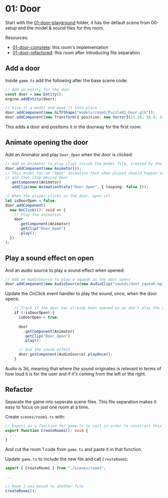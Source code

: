 # 01: Door

Start with the [01-door-playground](https://github.com/HardlyDifficult/dcl-escape-room-tutorial/tree/master/01-door-playground) folder, it has the default scene from 00-setup and the model & sound files for this room.

Resources:
 - [01-door-complete](https://github.com/HardlyDifficult/dcl-escape-room-tutorial/tree/master/01-door-complete): this room's implementation
 - [01-door-refactored](https://github.com/HardlyDifficult/dcl-escape-room-tutorial/tree/master/01-door-refactored): this room after introducing file separation

## Add a door

Inside `game.ts` add the following after the base scene code:

```typescript
// Add an entity for the door
const door = new Entity();
engine.addEntity(door);

// Give it a model and move it into place
door.addComponent(new GLTFShape("models/room1/Puzzle01_Door.glb"));
door.addComponent(new Transform({ position: new Vector3(21.18, 10.8, 24.5) }));
```

This adds a door and positions it in the doorway for the first room.

## Animate opening the door

Add an Animator and play `Door_Open` when the door is clicked:

```typescript
// Add an Animator to play clips inside the model file, created by the artist
door.addComponent(new Animator());
// This model has an "Open" animation that when played should happen once
// and then stop moving door
  .getComponent(Animator)
  .addClip(new AnimationState("Door_Open", { looping: false }));

// When the player clicks on the door, open it!
let isDoorOpen = false;
door.addComponent(
  new OnClick((): void => {
    // Play the animation
    door
      .getComponent(Animator)
      .getClip("Door_Open")
      .play();
  })
);
```

## Play a sound effect on open

And an audio source to play a sound effect when opened:

```typescript
// Add an AudioSource to play a squeak as the door opens
door.addComponent(new AudioSource(new AudioClip("sounds/door_squeak.mp3")));
```

Update the OnClick event handler to play the sound, once, when the door opens:

```typescript
    // Track if the door has already been opened so we don't play the animation twice
    if (!isDoorOpen) {
      isDoorOpen = true;
      
      door
        .getComponent(Animator)
        .getClip("Door_Open")
        .play();

      // And the sound effect
      door.getComponent(AudioSource).playOnce();
    }

```

Audio is 3d, meaning that where the sound originates is relevant in terms of how loud it is for the user and if it's coming from the left or the right.

## Refactor

Separate the game into seperate scene files.  This file separation makes it easy to focus on just one room at a time.

Create `scenes/room1.ts` with:

```typescript
// Export as a function for game.ts to call in order to construct this room
export function CreateRoom1(): void {
  ...
}
```

And cut the room 1 code from `game.ts` and paste it in that function.

Update `game.ts` to include the new file and call `CreateRoom1`:

```typescript
import { CreateRoom1 } from "./scenes/room1";

...

// Room 1 was moved to another file
CreateRoom1();
```
